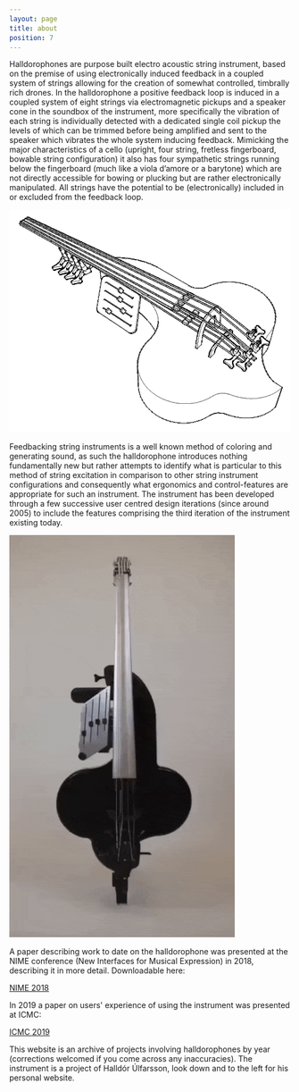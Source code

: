 ```yaml
---
layout: page
title: about
position: 7
---
```

Halldorophones are purpose built electro acoustic string instrument, based on the premise of using electronically induced feedback in a coupled system of strings allowing for the creation of somewhat controlled, timbrally rich drones. In the halldorophone a positive feedback loop is induced in a coupled system of eight strings via electromagnetic pickups and a speaker cone in the soundbox of the instrument, more specifically the vibration of each string is individually detected with a dedicated single coil pickup the levels of which can be trimmed before being amplified and sent to the speaker which vibrates the whole system inducing feedback. Mimicking the major characteristics of a cello (upright, four string, fretless fingerboard, bowable string configuration) it also has four sympathetic strings running below the fingerboard (much like a viola d’amore or a barytone) which are not directly accessible for bowing or plucking but are rather electronically manipulated. All strings have the potential to be (electronically) included in or excluded from the feedback loop.  

![Dramatically simplified](/public/img/aboutdf.png)  

Feedbacking string instruments is a well known method of coloring and generating sound, as such the halldorophone introduces nothing fundamentally new but rather attempts to identify what is particular to this method of string excitation in comparison to other string instrument configurations and consequently what ergonomics and control-features are appropriate for such an instrument. The instrument has been developed through a few successive user centred design iterations (since around 2005) to include the features comprising the third iteration of the instrument existing today.

![Spinning sister](/public/img/DFspinSmall.gif)  

A paper describing work to date on the halldorophone was presented at the NIME conference (New Interfaces for Musical Expression) in 2018, describing it in more detail. Downloadable here:

[NIME 2018](/public/img/Halldorophone_NIME_2018.pdf)

In 2019 a paper on users' experience of using the instrument was presented at ICMC:

[ICMC 2019](/public/img/FeedbackMayhem_ICMC_2019.pdf)

This website is an archive of projects involving halldorophones by year (corrections welcomed if you come across any inaccuracies). The instrument is a project of Halldór Úlfarsson, look down and to the left for his personal website.
